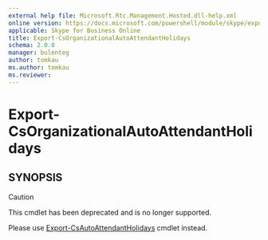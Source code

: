 ```yaml
---
external help file: Microsoft.Rtc.Management.Hosted.dll-help.xml
online version: https://docs.microsoft.com/powershell/module/skype/export-csorganizationalautoattendantholidays
applicable: Skype for Business Online
title: Export-CsOrganizationalAutoAttendantHolidays
schema: 2.0.0
manager: bulenteg
author: tomkau
ms.author: tomkau
ms.reviewer:
---
```


# Export-CsOrganizationalAutoAttendantHolidays

## SYNOPSIS
> [!CAUTION]
> This cmdlet has been deprecated and is no longer supported.
> 
> Please use [Export-CsAutoAttendantHolidays](Export-CsAutoAttendantHolidays.md) cmdlet instead.
